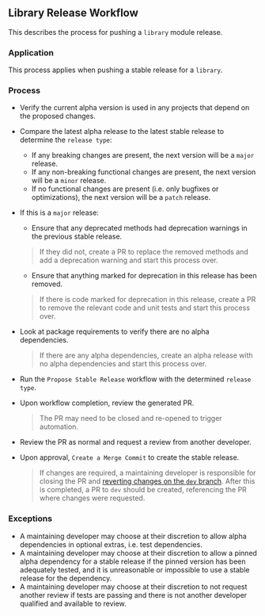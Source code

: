 ## Library Release Workflow
This describes the process for pushing a `library` module release.

### Application
This process applies when pushing a stable release for a `library`.

### Process
- Verify the current alpha version is used in any projects that depend on the
  proposed changes.
- Compare the latest alpha release to the latest stable release to determine the `release type`:

    - If any breaking changes are present, the next version will be a `major` release.
    - If any non-breaking functional changes are present, the next version will be a `minor` release.
    - If no functional changes are present (i.e. only bugfixes or optimizations), the next version
      will be a `patch` release.

- If this is a `major` release:

    - Ensure that any deprecated methods had deprecation warnings in the previous 
      stable release.
    > If they did not, create a PR to replace the removed methods and add a 
      deprecation warning and start this process over.
    - Ensure that anything marked for deprecation in this release has been removed.
    > If there is code marked for deprecation in this release, create a PR to 
        remove the relevant code and unit tests and start this process over.

- Look at package requirements to verify there are no alpha dependencies.
  > If there are any alpha dependencies, create an alpha release with no alpha dependencies and
    start this process over.
- Run the `Propose Stable Release` workflow with the determined `release type`.
- Upon workflow completion, review the generated PR.
  > The PR may need to be closed and re-opened to trigger automation.
- Review the PR as normal and request a review from another developer.
- Upon approval, `Create a Merge Commit` to create the stable release.
  > If changes are required, a maintaining developer is responsible for closing the PR
    and [reverting changes on the `dev` branch](https://neongeckocom.github.io/neon-docs/operations/git/undo_stable_pr/).
    After this is completed, a PR to `dev` should be created, referencing the PR where
    changes were requested.
### Exceptions
- A maintaining developer may choose at their discretion to allow alpha dependencies in 
  optional extras, i.e. test dependencies.
- A maintaining developer may choose at their discretion to allow a pinned alpha
  dependency for a stable release if the pinned version has been adequately 
  tested, and it is unreasonable or impossible to use a stable release for the
  dependency.
- A maintaining developer may choose at their discretion to not request another review if
  tests are passing and there is not another developer qualified and available to review.
